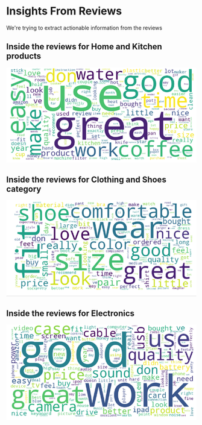 # Insights From Reviews
We're trying to extract actionable information from the reviews

## Inside the reviews for Home and Kitchen products

![](./pictures/wc-home-kitchen.png)

## Inside the reviews for Clothing and Shoes category

![](./pictures/wc-clothing-food.png)

## Inside the reviews for Electronics

![](./pictures/wc-electronics.png)

